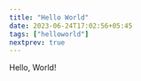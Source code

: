 ```yaml
---
title: "Hello World"
date: 2023-06-24T17:02:56+05:45
tags: ["helloworld"]
nextprev: true
---
```

Hello, World!